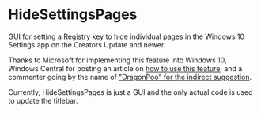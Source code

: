 # HideSettingsPages
GUI for setting a Registry key to hide individual pages in the Windows 10 Settings app on the Creators Update and newer.


Thanks to Microsoft for implementing this feature into Windows 10, Windows Central for posting an article on [how to use this feature](http://www.windowscentral.com/how-hide-settings-pages-windows-10-creators-update), and a commenter going by the name of ["DragonPoo" for the indirect suggestion](http://www.windowscentral.com/how-hide-settings-pages-windows-10-creators-update#comment-2761513).

Currently, HideSettingsPages is just a GUI and the only actual code is used to update the titlebar.

